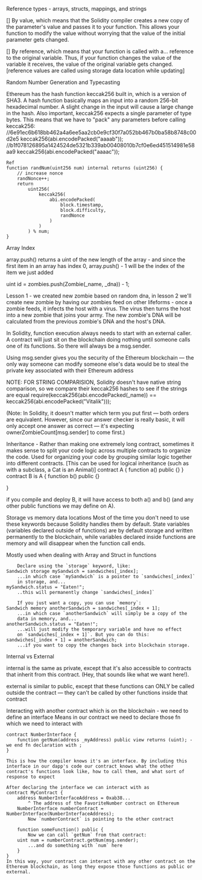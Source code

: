 Reference types - arrays, structs, mappings, and strings

[] By value, which means that the Solidity compiler creates a new copy of the parameter's value and passes it to your function. This allows your function to modify the value without worrying that the value of the initial parameter gets changed.

[] By reference, which means that your function is called with a... reference to the original variable. Thus, if your function changes the value of the variable it receives, the value of the original variable gets changed. [reference values are called using storage data location while updating]

Random Number Generation and Typecasting

Ethereum has the hash function keccak256 built in, which is a version of SHA3. A hash function basically maps an input into a random 256-bit hexadecimal number. A slight change in the input will cause a large change in the hash.
Also important, keccak256 expects a single parameter of type bytes. This means that we have to "pack" any parameters before calling keccak256:
    //6e91ec6b618bb462a4a6ee5aa2cb0e9cf30f7a052bb467b0ba58b8748c00d2e5
    keccak256(abi.encodePacked("aaaab"));
    //b1f078126895a1424524de5321b339ab00408010b7cf0e6ed451514981e58aa9
    keccak256(abi.encodePacked("aaaac"));

    Ref 
    function randNum(uint256 num) internal returns (uint256) {
        // increase nonce
        randNonce++;
        return
            uint256(
                keccak256(
                    abi.encodePacked(
                        block.timestamp,
                        block.difficulty,
                        randNonce
                    )
                )
            ) % num;
    }

Array Index

array.push() returns a uint of the new length of the array - and since the first item in an array has index 0, array.push() - 1 will be the index of the item we just added

uint id = zombies.push(Zombie(_name, _dna)) - 1;

Lesson 1 - we created new zombie based on random dna, in lesson 2 we'll create new zombie by having our zombies
feed on other lifeforms - once a zombie feeds, it infects the host with a virus. The virus then turns the host into a new zombie that joins your army.  The new zombie's DNA will be calculated from the previous zombie's DNA and the host's DNA.

In Solidity, function execution always needs to start with an external caller. A contract will just sit on the blockchain doing nothing until someone calls one of its functions. So there will always be a msg.sender.

Using msg.sender gives you the security of the Ethereum blockchain — the only way someone can modify someone else's data would be to steal the private key associated with their Ethereum address

NOTE: FOR STRING COMPARISION, Solidity doesn't have native string comparison, so we compare their keccak256 hashes to see if the strings are equal
    require(keccak256(abi.encodePacked(_name)) == keccak256(abi.encodePacked("Vitalik")));

(Note: In Solidity, it doesn't matter which term you put first — both orders are equivalent. However, since our answer checker is really basic, it will only accept one answer as correct — it's expecting ownerZombieCount[msg.sender] to come first.)


Inheritance -  Rather than making one extremely long contract, sometimes it makes sense to split your code logic across multiple contracts to organize the code. Used for organizing your code by grouping similar logic together into different contracts. 
[This can be used for logical inheritance (such as with a subclass, a Cat is an Animal)]
contract A {
    function a() public {}
}
contract B is A {
    function b() public {}

}

if you compile and deploy B, it will have access to both a() and b() (and any other public functions we may define on A).

Storage vs memory data locations
Most of the time you don't need to use these keywords because Solidity handles them by default. State variables (variables declared outside of functions) are by default storage and written permanently to the blockchain, while variables declared inside functions are memory and will disappear when the function call ends.

Mostly used when dealing with Array and Struct in functions

        Declare using the `storage` keyword, like:
    Sandwich storage mySandwich = sandwiches[_index];
        ...in which case `mySandwich` is a pointer to `sandwiches[_index]`
        in storage, and...
    mySandwich.status = "Eaten!";
        ..this will permanently change `sandwiches[_index]`

        If you just want a copy, you can use `memory`:
    Sandwich memory anotherSandwich = sandwiches[_index + 1];
        ...in which case `anotherSandwich` will simply be a copy of the 
        data in memory, and...
    anotherSandwich.status = "Eaten!";
        ...will just modify the temporary variable and have no effect 
        on `sandwiches[_index + 1]`. But you can do this:
    sandwiches[_index + 1] = anotherSandwich;
        ...if you want to copy the changes back into blockchain storage.


Internal vs External

internal is the same as private, except that it's also accessible to contracts that inherit from this contract. (Hey, that sounds like what we want here!).

external is similar to public, except that these functions can ONLY be called outside the contract — they can't be called by other functions inside that contract

Interacting with another contract which is on the blockchain
    - we need to define an interface
     Means in our contract we need to declare those fn which we need to interact with

    contract NumberInterface {
        function getNum(address _myAddress) public view returns (uint); - we end fn declaration with ;
    }

    This is how the compiler knows it's an interface. By including this interface in our dapp's code our contract knows what the other contract's functions look like, how to call them, and what sort of response to expect

    After declaring the interface we can interact with as
    contract MyContract {
        address NumberInterfaceAddress = 0xab38... 
            ^ The address of the FavoriteNumber contract on Ethereum
        NumberInterface numberContract = NumberInterface(NumberInterfaceAddress);
            Now `numberContract` is pointing to the other contract

        function someFunction() public {
            Now we can call `getNum` from that contract:
        uint num = numberContract.getNum(msg.sender);
            ...and do something with `num` here
        }
    }
    In this way, your contract can interact with any other contract on the Ethereum blockchain, as long they expose those functions as public or external.